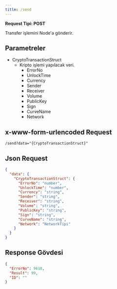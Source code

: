```yaml
---
title: /send
---
```


**Request Tipi: POST**

Transfer işlemini Node'a gönderir.

## Parametreler

- CryptoTransactionStruct
  - Kripto işlemi yapılacak veri.
    - ErrorNo
    - UnlockTime
    - Currency
    - Sender
    - Receiver
    - Volume
    - PublicKey
    - Sign
    - CurveName
    - Network

## x-www-form-urlencoded Request

`/send?data="{CryptoTransactionStruct}"`

## Json Request

```json
{
  "data": {
    "CryptoTransactionStruct": {
      "ErrorNo": "number",
      "UnlockTime": "number",
      "Currency": "string",
      "Sender": "string",
      "Receiver": "string",
      "Volume": "string",
      "PublicKey": "string",
      "Sign": "string",
      "CurveName": "string",
      "Network": "NetworkTipi"
    }
  }
}
```

## Response Gövdesi

```json
{
  "ErrorNo": 9618,
  "Result": 99,
  "ID": ""
}
```
